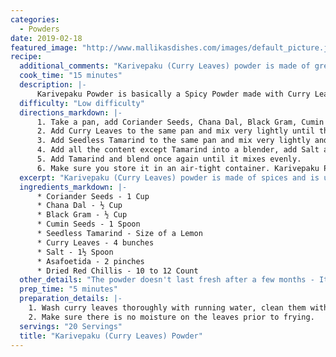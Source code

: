```yaml
--- 
categories: 
  - Powders
date: 2019-02-18
featured_image: "http://www.mallikasdishes.com/images/default_picture.jpg"
recipe: 
  additional_comments: "Karivepaku (Curry Leaves) powder is made of green leaves, and goes well with rice and other items like Dosas and Idlis."
  cook_time: "15 minutes"
  description: |-
      Karivepaku Powder is basically a Spicy Powder made with Curry Leaves. It is used as a side dish for breakfast items like Idlis, Dosas and more.
  difficulty: "Low difficulty"
  directions_markdown: |-
      1. Take a pan, add Coriander Seeds, Chana Dal, Black Gram, Cumin Seeds, Dried Red Chillis and fry for a few minutes until you see the Chana Dal and other items turning into golden/brownish color. Transfer the content into a bowl.
      2. Add Curry Leaves to the same pan and mix very lightly until the leaves become crispy and crunchy. Transfer this into the same bowl where we transferred Coriander Seeds and other items.
      3. Add Seedless Tamarind to the same pan and mix very lightly and transfer this into a different bowl, keeping it separate from the previous content, and leave all the content to be cooled by keeping it aside.
      4. Add all the content except Tamarind into a blender, add Salt and Hing and blend them together until they become coarse powder.
      5. Add Tamarind and blend once again until it mixes evenly.
      6. Make sure you store it in an air-tight container. Karivepaku Powder is ready for use.
  excerpt: "Karivepaku (Curry Leaves) powder is made of spices and is used along with other breakfast items like Idlis and Dosas."
  ingredients_markdown: |-
      * Coriander Seeds - 1 Cup
      * Chana Dal - ½ Cup
      * Black Gram - ½ Cup
      * Cumin Seeds - 1 Spoon
      * Seedless Tamarind - Size of a Lemon
      * Curry Leaves - 4 bunches
      * Salt - 1½ Spoon
      * Asafoetida - 2 pinches
      * Dried Red Chillis - 10 to 12 Count
  other_details: "The powder doesn't last fresh after a few months - It looses its taste over the period of time. It is best to make it fresh."
  prep_time: "5 minutes"
  preparation_details: |-
    1. Wash curry leaves thoroughly with running water, clean them with a dry napkin or a paper towel and let them dry for a few minutes.
    2. Make sure there is no moisture on the leaves prior to frying.
  servings: "20 Servings"
  title: "Karivepaku (Curry Leaves) Powder"
---
```

